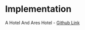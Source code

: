 # Implementation

A Hotel And Ares Hotel - [Github Link](https://github.com/grandeurkoe/web-development-projects/tree/a4993b7e57b2681c30119cc3b8305743f49d25bf/ares-hotel)